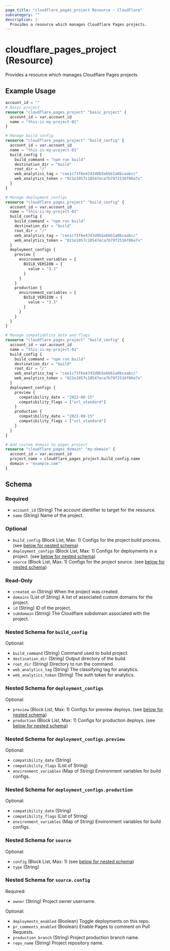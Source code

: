 ```yaml
---
page_title: "cloudflare_pages_project Resource - Cloudflare"
subcategory: ""
description: |-
  Provides a resource which manages Cloudflare Pages projects.
---
```


# cloudflare_pages_project (Resource)

Provides a resource which manages Cloudflare Pages projects.

## Example Usage

```terraform
account_id = ""
# Basic project
resource "cloudflare_pages_project" "basic_project" {
  account_id = var.account_id
  name = "this-is-my-project-01"
}

# Manage build config
resource "cloudflare_pages_project" "build_config" {
  account_id = var.account_id
  name = "this-is-my-project-01"
  build_config {
    build_command = "npm run build"
    destination_dir = "build"
    root_dir = "/"
    web_analytics_tag = "cee1c73f6e4743d0b5e6bb1a0bcaabcc"
    web_analytics_token = "021e1057c18547eca7b79f2516f06o7x"
  }
}

# Manage deployment_configs
resource "cloudflare_pages_project" "build_config" {
  account_id = var.account_id
  name = "this-is-my-project-01"
  build_config {
    build_command = "npm run build"
    destination_dir = "build"
    root_dir = "/"
    web_analytics_tag = "cee1c73f6e4743d0b5e6bb1a0bcaabcc"
    web_analytics_token = "021e1057c18547eca7b79f2516f06o7x"
  }
  deployment_configs {
    preview {
      environment_variables = {
        BUILD_VERSION = {
          value = "3.3"
        }
      }
    }
    production {
      environment_variables = {
        BUILD_VERSION = {
          value = "3.3"
        }
      }
    }
  }
}

# Manage compatiablity date and flags
resource "cloudflare_pages_project" "build_config" {
  account_id = var.account_id
  name = "this-is-my-project-01"
  build_config {
    build_command = "npm run build"
    destination_dir = "build"
    root_dir = "/"
    web_analytics_tag = "cee1c73f6e4743d0b5e6bb1a0bcaabcc"
    web_analytics_token = "021e1057c18547eca7b79f2516f06o7x"
  }
  deployment_configs {
    preview {
      compatibility_date = "2022-08-15"
      compatibility_flags = ["url_standard"]
    }
    production {
      compatibility_date = "2022-08-15"
      compatibility_flags = ["url_standard"]
    }
  }
}

# Add custom domain to pages project
resource "cloudflare_pages_domain" "my-domain" {
  account_id = var.account_id
  project_name = cloudflare_pages_project.build_config.name
  domain = "example.com"
}
```
<!-- schema generated by tfplugindocs -->
## Schema

### Required

- `account_id` (String) The account identifier to target for the resource.
- `name` (String) Name of the project.

### Optional

- `build_config` (Block List, Max: 1) Configs for the project build process. (see [below for nested schema](#nestedblock--build_config))
- `deployment_configs` (Block List, Max: 1) Configs for deployments in a project. (see [below for nested schema](#nestedblock--deployment_configs))
- `source` (Block List, Max: 1) Configs for the project source. (see [below for nested schema](#nestedblock--source))

### Read-Only

- `created_on` (String) When the project was created.
- `domains` (List of String) A list of associated custom domains for the project.
- `id` (String) ID of the project.
- `subdomain` (String) The Cloudflare subdomain associated with the project.

<a id="nestedblock--build_config"></a>
### Nested Schema for `build_config`

Optional:

- `build_command` (String) Command used to build project.
- `destination_dir` (String) Output directory of the build.
- `root_dir` (String) Directory to run the command.
- `web_analytics_tag` (String) The classifying tag for analytics.
- `web_analytics_token` (String) The auth token for analytics.


<a id="nestedblock--deployment_configs"></a>
### Nested Schema for `deployment_configs`

Optional:

- `preview` (Block List, Max: 1) Configs for preview deploys. (see [below for nested schema](#nestedblock--deployment_configs--preview))
- `production` (Block List, Max: 1) Configs for production deploys. (see [below for nested schema](#nestedblock--deployment_configs--production))

<a id="nestedblock--deployment_configs--preview"></a>
### Nested Schema for `deployment_configs.preview`

Optional:

- `compatibility_date` (String)
- `compatibility_flags` (List of String)
- `environment_variables` (Map of String) Environment variables for build configs.


<a id="nestedblock--deployment_configs--production"></a>
### Nested Schema for `deployment_configs.production`

Optional:

- `compatibility_date` (String)
- `compatibility_flags` (List of String)
- `environment_variables` (Map of String) Environment variables for build configs.



<a id="nestedblock--source"></a>
### Nested Schema for `source`

Optional:

- `config` (Block List, Max: 1) (see [below for nested schema](#nestedblock--source--config))
- `type` (String)

<a id="nestedblock--source--config"></a>
### Nested Schema for `source.config`

Required:

- `owner` (String) Project owner username.

Optional:

- `deployments_enabled` (Boolean) Toggle deployments on this repo.
- `pr_comments_enabled` (Boolean) Enable Pages to comment on Pull Requests.
- `production_branch` (String) Project production branch name.
- `repo_name` (String) Project repository name.


